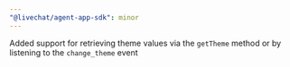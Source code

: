 ```yaml
---
"@livechat/agent-app-sdk": minor
---
```


Added support for retrieving theme values via the `getTheme` method or by listening to the `change_theme` event
